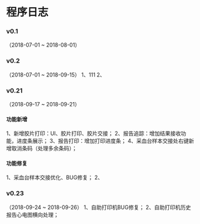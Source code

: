 # 程序日志
### v0.1 
（2018-07-01 ~ 2018-08-01）

### v0.2 
（2018-07-01 ~ 2018-09-15）
1、111
2、
### v0.21
（2018-09-17 ~ 2018-09-21）
#### 功能新增
1、新增胶片打印：UI、胶片打印、胶片交接；
2、报告追踪：增加结果接收功能，进度条展示；
3、报告打印：增加打印进度条；
4、采血台样本交接处右键新增取消条码（处理多余条码）；
#### 功能修复
1、采血台样本交接优化、BUG修复；
2、
### v0.23
（2018-09-24 ~ 2018-09-26）
1、自助打印机BUG修复；
2、自助打印机历史报告心电图横向处理；
